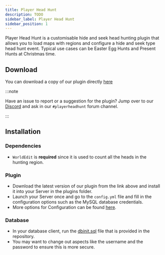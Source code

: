 ```yaml
---
title: Player Head Hunt
description: TODO
sidebar_label: Player Head Hunt
sidebar_position: 1
---
```


Player Head Hunt is a customisable hide and seek head hunting plugin that allows you to load maps with regions and configure a hide and seek type head hunt event. Typical use cases can be Easter Egg Hunts and Present Hunts at Christmas time.

## Download
You can download a copy of our plugin directly [here](https://github.com/ModularSoftAU/PlayerHeadHunt/releases)

:::note

Have an issue to report or a suggestion for the plugin? Jump over to our [Discord](https://discord.gg/YRpakuYhJZ) and ask in our `#playerheadhunt` forum channel.

:::

## Installation
### Dependencies
* `WorldEdit` is **required** since it is used to count all the heads in the hunting region.

### Plugin
* Download the latest version of our plugin from the link above and install it into your Server in the plugins folder.
* Launch your Server once and go to the `config.yml` file and fill in the configuration options such as the MySQL database credentials.
* More options for Configuration can be found [here](configuration.md).

### Database
* In your database client, run the [dbinit.sql](https://github.com/ModularSoftAU/PlayerHeadHunt/blob/main/dbinit.sql) file that is provided in the repository.
* You may want to change out aspects like the username and the password to ensure this is more secure.
